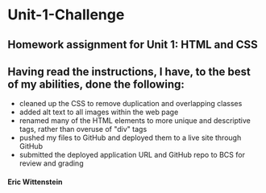 # Unit-1-Challenge
## Homework assignment for Unit 1: HTML and CSS

## Having read the instructions, I have, to the best of my abilities, done the following:

- cleaned up the CSS to remove duplication and overlapping classes
- added alt text to all images within the web page
- renamed many of the HTML elements to more unique and descriptive tags, rather than overuse of "div" tags
- pushed my files to GitHub and deployed them to a live site through GitHub
- submitted the deployed application URL and GitHub repo to BCS for review and grading

<!-- 
---------
    |
  -----
    |
---------
 -->

#### Eric Wittenstein
